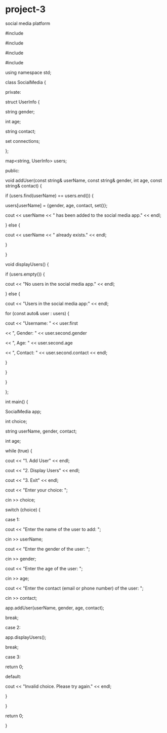 # project-3
social media platform


#include <iostream>

#include <map>

#include <set>

#include <string>

 

using namespace std;

 

class SocialMedia {

private:

struct UserInfo {

string gender;

int age;

string contact;

set<string> connections;

};

 

map<string, UserInfo> users;

 

public:

void addUser(const string& userName, const string& gender, int age, const string& contact) {

if (users.find(userName) == users.end()) {

users[userName] = {gender, age, contact, set<string>()};

cout << userName << " has been added to the social media app." << endl;

} else {

cout << userName << " already exists." << endl;

}

}

 

void displayUsers() {

if (users.empty()) {

cout << "No users in the social media app." << endl;

} else {

cout << "Users in the social media app:" << endl;

for (const auto& user : users) {

cout << "Username: " << user.first

<< ", Gender: " << user.second.gender

<< ", Age: " << user.second.age

<< ", Contact: " << user.second.contact << endl;

}

}

}

};

int main() {

SocialMedia app;

int choice;

string userName, gender, contact;

int age;

 

while (true) {

cout << "1. Add User" << endl;

cout << "2. Display Users" << endl;

cout << "3. Exit" << endl;

cout << "Enter your choice: ";

cin >> choice;

 

switch (choice) {

case 1:

cout << "Enter the name of the user to add: ";

cin >> userName;

cout << "Enter the gender of the user: ";

cin >> gender;

cout << "Enter the age of the user: ";

cin >> age;

cout << "Enter the contact (email or phone number) of the user: ";

cin >> contact;

app.addUser(userName, gender, age, contact);

break;

case 2:

app.displayUsers();

break;

case 3:

return 0;

default:

cout << "Invalid choice. Please try again." << endl;

}

}

 

return 0;

}
